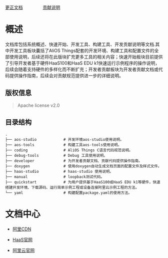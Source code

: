 
[更正文档](https://gitee.com/alios-things/documentation/edit/rel_3.3.0/README.md) &emsp;&emsp;&emsp;&emsp; [贡献说明](https://help.aliyun.com/document_detail/302301.html)

# 概述
文档库包括系统概述、快速开始、开发工具、构建工具、开发贡献说明等文档.其中开发工具板块囊括了AliOS Things配套的开发环境、构建工具和配置文件的全部使用说明，后续还将在此版块扩充更多工具的相关内容；快速开始板块目前提供了引导开发者基于硬件HaaS100和HaaS EDU k1快速运行示例程序的操作说明，后续会随着支持硬件的多样化而不断扩充；开发者贡献板块为开发者贡献文档或代码提供操作指南，后续会对贡献规范提供进一步的详细说明。

## 版权信息
> Apache license v2.0

## 目录结构
```tree
.
├── aos-studio            # 开发环境aos-studio使用说明。
├── aos-tools             # 构建工具aos-tools使用说明。
├── coding                # AliOS Things C语言代码规范说明。
├── debug-tools           # Debug 工具使用说明。
├── developer             # 为开发者贡献文档、贡献代码提供操作指南。
├── doxygen               # 使用doxygen自动生成文档页面的配置文件及样式文件。
├── haas-studio           # haas-studio 使用说明。
├── manual                # loopback测试代码。
├── quickstart            # 为用户提供基于HaaS100或HaaS EDU k1等硬件，快速搭建开发环境、下载源码、运行简单示例工程或设备连接阿里云示例工程的方法。
└── yaml                  # 构建配置package.yaml的使用方法。

```

# 文档中心

* [阿里CDN](https://g.alicdn.com/alios-things-3.3/doc/index.html)

* [HaaS官网](https://haas.iot.aliyun.com/alios-things-3-3/doc/index.html)

* [阿里云官网](https://help.aliyun.com/product/123206.html?spm=a2c4g.750001.list.243.b1767b13EzBsGE)
